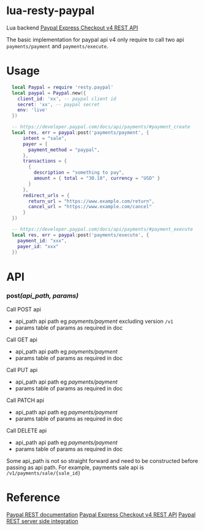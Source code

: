 # lua-resty-paypal
Lua backend [Paypal Express Checkout v4 REST API](https://developer.paypal.com/docs/integration/direct/express-checkout/integration-jsv4)

The basic implementation for paypal api v4 only require to call two api `payments/payment` and `payments/execute`.


# Usage
```lua
  local Paypal = require 'resty.paypal'
  local paypal = Paypal.new({
    client_id: 'xx', -- paypal client id
    secret: 'xx', -- paypal secret
    env: 'live'
  })

  -- https://developer.paypal.com/docs/api/payments/#payment_create
  local res, err = paypal:post('payments/payment', {
      intent = "sale",
      payer = {
        payment_method = "paypal",
      },
      transactions = {
        {
          description = "something to pay",
          amount = { total = "30.10", currency = "USD" }  
        }
      },
      redirect_urls = {
        return_url = "https://www.example.com/return",
        cancel_url = "https://www.example.com/cancel"
      } 
  })

  -- https://developer.paypal.com/docs/api/payments/#payment_execute
  local res, err = paypal:post('payments/execute', {
    payment_id: "xxx",
    payer_id: "xxx"
  })
```

# API

### **post**_(api\_path, params)_
  Call POST api
  - api_path api path eg _payments/payment_ excluding version `/v1`
  - params table of params as required in doc 

  Call GET api
  - api_path api path eg _payments/payment_
  - params table of params as required in doc 

  Call PUT api
  - api_path api path eg _payments/payment_
  - params table of params as required in doc 

  Call PATCH api
  - api_path api path eg _payments/payment_
  - params table of params as required in doc 

  Call DELETE api
  - api_path api path eg _payments/payment_
  - params table of params as required in doc 

Some api\_path is not so straight forward and need to be constructed before passing as api path.
For example, payments sale api is `/v1/payments/sale/{sale_id}` 


# Reference
[Paypal REST documentation](https://developer.paypal.com/docs/api/overview)
[Paypal Express Checkout v4 REST API](https://developer.paypal.com/docs/integration/direct/express-checkout/integration-jsv4)
[Paypal REST server side integration](https://developer.paypal.com/docs/integration/direct/express-checkout/integration-jsv4/server-side-REST-integration)
